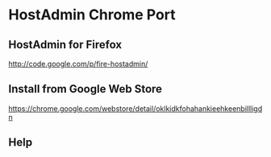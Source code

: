 HostAdmin Chrome Port
=====================

HostAdmin for Firefox 
---------------------
http://code.google.com/p/fire-hostadmin/

Install from Google Web Store
-----------------------------
https://chrome.google.com/webstore/detail/oklkidkfohahankieehkeenbillligdn

Help
----
